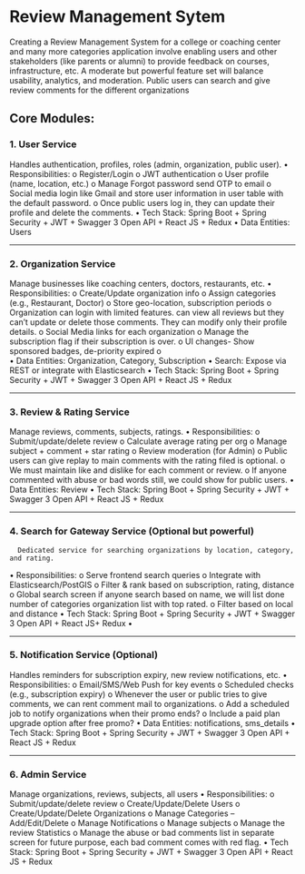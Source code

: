 # Review Management Sytem

Creating a Review Management System for a college or coaching center and many more categories application involve enabling users and other stakeholders (like parents or alumni) to provide feedback on courses, infrastructure, etc. A moderate but powerful feature set will balance usability, analytics, and moderation. Public users can search and give review comments for the different organizations


## Core Modules:

### 1. User Service
  Handles authentication, profiles, roles (admin, organization, public user).
•	Responsibilities:
o	Register/Login
o	JWT authentication
o	User profile (name, location, etc.)
o	Manage Forgot password send OTP to email
o	Social media login like Gmail and store user information in user table with the default password.
o	Once public users log in, they can update their profile and delete the comments.
•	Tech Stack: Spring Boot + Spring Security + JWT + Swagger 3 Open API + React JS + Redux
•	Data Entities: Users
________________________________________
### 2. Organization Service
  Manage businesses like coaching centers, doctors, restaurants, etc.
•	Responsibilities:
o	Create/Update organization info
o	Assign categories (e.g., Restaurant, Doctor)
o	Store geo-location, subscription periods
o	Organization can login with limited features. can view all reviews but they can’t update or delete those comments. They can modify only their profile details.
o	Social Media links for each organization
o	Manage the subscription flag if their subscription is over.
o	UI changes- Show sponsored badges, de-priority expired
o	
•	Data Entities: Organization, Category, Subscription
•	Search: Expose via REST or integrate with Elasticsearch
•	Tech Stack: Spring Boot + Spring Security + JWT + Swagger 3 Open API + React JS + Redux
________________________________________
### 3. Review & Rating Service
 Manage reviews, comments, subjects, ratings.
•	Responsibilities:
o	Submit/update/delete review
o	Calculate average rating per org
o	Manage subject + comment + star rating
o	Review moderation (for Admin)
o	Public users can give replay to main comments with the rating filed is optional.
o	We must maintain like and dislike for each comment or review.
o	If anyone commented with abuse or bad words still, we could show for public users.
•	Data Entities: Review
•	Tech Stack: Spring Boot + Spring Security + JWT + Swagger 3 Open API + React JS + Redux
________________________________________
### 4. Search for Gateway Service (Optional but powerful)
      Dedicated service for searching organizations by location, category, and rating.
•	Responsibilities:
o	Serve frontend search queries
o	Integrate with Elasticsearch/PostGIS
o	Filter & rank based on subscription, rating, distance
o	Global search screen if anyone search based on name, we will list done number of categories organization list with top rated.
o	Filter based on local and distance 
•	Tech Stack: Spring Boot + Spring Security + JWT + Swagger 3 Open API + React JS+ Redux
•	
________________________________________
### 5. Notification Service (Optional)
 Handles reminders for subscription expiry, new review notifications, etc.
•	Responsibilities:
o	Email/SMS/Web Push for key events
o	Scheduled checks (e.g., subscription expiry)
o	Whenever the user or public tries to give comments, we can rent comment mail to organizations.
o	Add a scheduled job to notify organizations when their promo ends?
o	Include a paid plan upgrade option after free promo?
•	Data Entities: notifications, sms_details
•	Tech Stack: Spring Boot + Spring Security + JWT + Swagger 3 Open API + React JS + Redux
________________________________________

### 6. Admin Service
Manage organizations, reviews, subjects, all users
•	Responsibilities:
o	Submit/update/delete review
o	Create/Update/Delete Users
o	Create/Update/Delete Organizations 
o	Manage Categories – Add/Edit/Delete
o	Manage Notifications
o	Manage subjects
o	Manage the review Statistics
o	Manage the abuse or bad comments list in separate screen for future purpose, each bad comment comes with red flag.
•	    Tech Stack: Spring Boot + Spring Security + JWT + Swagger 3 Open API + React JS + Redux


